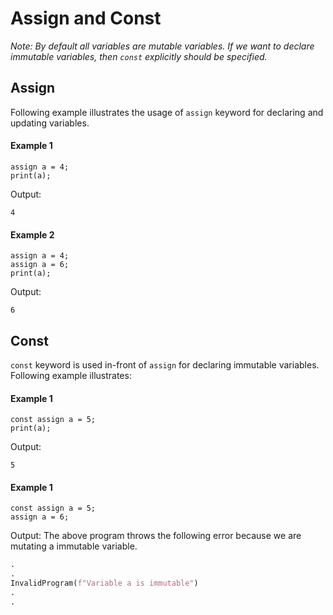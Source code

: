 # Assign and Const

*Note: By default all variables are mutable variables. If we want to declare immutable variables, then `const` explicitly should be specified.*
## Assign
Following example illustrates the usage of `assign` keyword for declaring and updating variables.
#### Example 1
```text
assign a = 4;
print(a);
```
Output:
```text
4
```

#### Example 2
```text
assign a = 4;
assign a = 6;
print(a);
```
Output:
```text
6
```

## Const
`const` keyword is used in-front of `assign` for declaring immutable variables. Following example illustrates:
#### Example 1
```text
const assign a = 5;
print(a);
```
Output:
```text
5
```

#### Example 1
```text
const assign a = 5;
assign a = 6;
```
Output:
The above program throws the following error because we are mutating a immutable variable.
```python
.
.
InvalidProgram(f"Variable a is immutable")
.
.
```